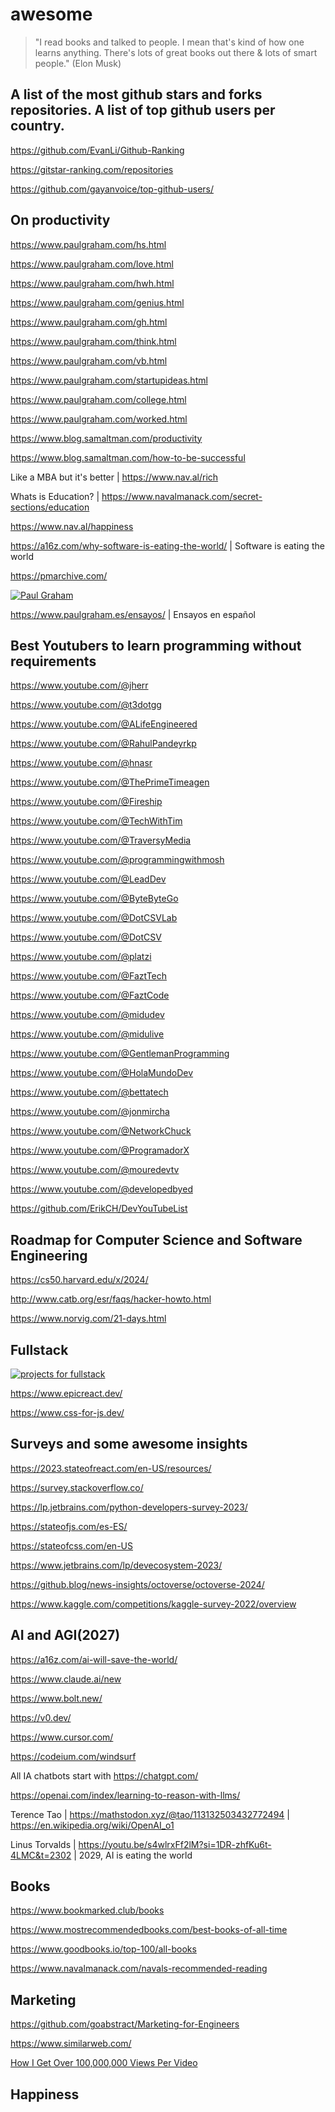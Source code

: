 # awesome
> "I read books and talked to people. I mean that's kind of how one learns anything. There's lots of great books out there & lots of smart people." (Elon Musk)
 
## A list of the most github stars and forks repositories. A list of top github users per country.

https://github.com/EvanLi/Github-Ranking

https://gitstar-ranking.com/repositories

https://github.com/gayanvoice/top-github-users/

## On productivity

https://www.paulgraham.com/hs.html

https://www.paulgraham.com/love.html

https://www.paulgraham.com/hwh.html

https://www.paulgraham.com/genius.html

https://www.paulgraham.com/gh.html

https://www.paulgraham.com/think.html

https://www.paulgraham.com/vb.html

https://www.paulgraham.com/startupideas.html

https://www.paulgraham.com/college.html

https://www.paulgraham.com/worked.html

https://www.blog.samaltman.com/productivity

https://www.blog.samaltman.com/how-to-be-successful

Like a MBA but it's better | https://www.nav.al/rich

Whats is Education? | https://www.navalmanack.com/secret-sections/education

https://www.nav.al/happiness

https://a16z.com/why-software-is-eating-the-world/ | Software is eating the world

https://pmarchive.com/

[![Paul Graham](https://pbs.twimg.com/media/E1vS9WwWUAEYYaR?format=jpg&name=medium)](https://www.paulgraham.com/articles.html)

https://www.paulgraham.es/ensayos/ | Ensayos en español

## Best Youtubers to learn programming without requirements

https://www.youtube.com/@jherr

https://www.youtube.com/@t3dotgg

https://www.youtube.com/@ALifeEngineered

https://www.youtube.com/@RahulPandeyrkp

https://www.youtube.com/@hnasr

https://www.youtube.com/@ThePrimeTimeagen

https://www.youtube.com/@Fireship

https://www.youtube.com/@TechWithTim

https://www.youtube.com/@TraversyMedia

https://www.youtube.com/@programmingwithmosh

https://www.youtube.com/@LeadDev

https://www.youtube.com/@ByteByteGo

https://www.youtube.com/@DotCSVLab

https://www.youtube.com/@DotCSV

https://www.youtube.com/@platzi

https://www.youtube.com/@FaztTech

https://www.youtube.com/@FaztCode

https://www.youtube.com/@midudev

https://www.youtube.com/@midulive

https://www.youtube.com/@GentlemanProgramming

https://www.youtube.com/@HolaMundoDev

https://www.youtube.com/@bettatech

https://www.youtube.com/@jonmircha

https://www.youtube.com/@NetworkChuck

https://www.youtube.com/@ProgramadorX

https://www.youtube.com/@mouredevtv

https://www.youtube.com/@developedbyed

https://github.com/ErikCH/DevYouTubeList

## Roadmap for Computer Science and Software Engineering

https://cs50.harvard.edu/x/2024/

http://www.catb.org/esr/faqs/hacker-howto.html

https://www.norvig.com/21-days.html

## Fullstack

[![projects for fullstack](http://img.youtube.com/vi/Osy0yuxuEOw/0.jpg)](https://www.youtube.com/watch?v=Osy0yuxuEOw)

https://www.epicreact.dev/

https://www.css-for-js.dev/

## Surveys and some awesome insights

https://2023.stateofreact.com/en-US/resources/

https://survey.stackoverflow.co/

https://lp.jetbrains.com/python-developers-survey-2023/

https://stateofjs.com/es-ES/

https://stateofcss.com/en-US

https://www.jetbrains.com/lp/devecosystem-2023/

https://github.blog/news-insights/octoverse/octoverse-2024/

https://www.kaggle.com/competitions/kaggle-survey-2022/overview

## AI and AGI(2027)

https://a16z.com/ai-will-save-the-world/

https://www.claude.ai/new

https://www.bolt.new/

https://v0.dev/

https://www.cursor.com/

https://codeium.com/windsurf

All IA chatbots start with https://chatgpt.com/

https://openai.com/index/learning-to-reason-with-llms/

Terence Tao | https://mathstodon.xyz/@tao/113132503432772494 | https://en.wikipedia.org/wiki/OpenAI_o1

Linus Torvalds | https://youtu.be/s4wlrxFf2lM?si=1DR-zhfKu6t-4LMC&t=2302 | 2029, AI is eating the world 

## Books

https://www.bookmarked.club/books

https://www.mostrecommendedbooks.com/best-books-of-all-time

https://www.goodbooks.io/top-100/all-books

https://www.navalmanack.com/navals-recommended-reading

## Marketing

https://github.com/goabstract/Marketing-for-Engineers

https://www.similarweb.com/

[How I Get Over 100,000,000 Views Per Video](https://www.youtube.com/watch?v=T7M3PpjBZzw)

## Happiness

